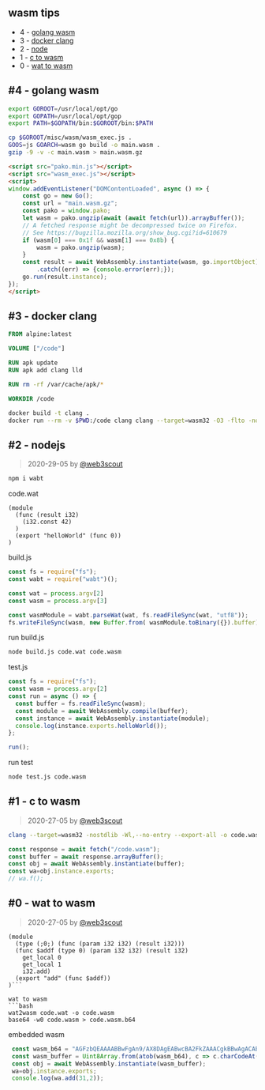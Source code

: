 ## wasm tips
-  4 - [golang wasm](https://github.com/web3scout/wasmtips/blob/master/README.md#4---golang-wasm)
-  3 - [docker clang](https://github.com/web3scout/wasmtips/blob/master/README.md#3---docker-clang)
-  2 - [node](https://github.com/web3scout/wasmtips/blob/master/README.md#2---node)
-  1 - [c to wasm](https://github.com/web3scout/wasmtips/blob/master/README.md#1---c-to-wasm)
-  0 - [wat to wasm](https://github.com/web3scout/wasmtips/blob/master/README.md#0---wat-to-wasm)

## #4 - golang wasm
```bash
export GOROOT=/usr/local/opt/go
export GOPATH=/usr/local/opt/gop
export PATH=$GOPATH/bin:$GOROOT/bin:$PATH

cp $GOROOT/misc/wasm/wasm_exec.js .
GOOS=js GOARCH=wasm go build -o main.wasm .
gzip -9 -v -c main.wasm > main.wasm.gz
```

```html
<script src="pako.min.js"></script>
<script src="wasm_exec.js"></script>
<script>
window.addEventListener("DOMContentLoaded", async () => {
    const go = new Go();
    const url = "main.wasm.gz";
    const pako = window.pako;
    let wasm = pako.ungzip(await (await fetch(url)).arrayBuffer());
    // A fetched response might be decompressed twice on Firefox.
    // See https://bugzilla.mozilla.org/show_bug.cgi?id=610679
    if (wasm[0] === 0x1f && wasm[1] === 0x8b) {
        wasm = pako.ungzip(wasm);
    }
    const result = await WebAssembly.instantiate(wasm, go.importObject)
        .catch((err) => {console.error(err);});
    go.run(result.instance);
});
</script>
```

## #3 - docker clang
```Dockerfile
FROM alpine:latest

VOLUME ["/code"]

RUN apk update
RUN apk add clang lld

RUN rm -rf /var/cache/apk/*

WORKDIR /code
```

```bash
docker build -t clang .
docker run --rm -v $PWD:/code clang clang --target=wasm32 -O3 -flto -nostdlib -Wl,--no-entry -Wl,--export-all -Wl,--lto-O3 -o code.wasm  code.c
```

## #2 - nodejs
> 2020-29-05 by [@web3scout](https://github.com/web3scout)  
```bash
npm i wabt
```
code.wat
```wat
(module
  (func (result i32)
    (i32.const 42)
  )
  (export "helloWorld" (func 0))
)
```
build.js
```js
const fs = require("fs");
const wabt = require("wabt")();

const wat = process.argv[2]
const wasm = process.argv[3]

const wasmModule = wabt.parseWat(wat, fs.readFileSync(wat, "utf8"));
fs.writeFileSync(wasm, new Buffer.from( wasmModule.toBinary({}).buffer));
```
run build.js
```bash
node build.js code.wat code.wasm
```
test.js
```js
const fs = require("fs");
const wasm = process.argv[2]
const run = async () => {
  const buffer = fs.readFileSync(wasm);
  const module = await WebAssembly.compile(buffer);
  const instance = await WebAssembly.instantiate(module);
  console.log(instance.exports.helloWorld());
};

run();
```
run test
```bash
node test.js code.wasm
```

## #1 - c to wasm
> 2020-27-05 by [@web3scout](https://github.com/web3scout)  
```bash
clang --target=wasm32 -nostdlib -Wl,--no-entry --export-all -o code.wasm  code.c
```
```js
const response = await fetch("/code.wasm");
const buffer = await response.arrayBuffer();
const obj = await WebAssembly.instantiate(buffer);
const wa=obj.instance.exports;
// wa.f();
```

## #0 - wat to wasm
> 2020-27-05 by [@web3scout](https://github.com/web3scout)  

```wat
(module
  (type (;0;) (func (param i32 i32) (result i32)))
  (func $addf (type 0) (param i32 i32) (result i32)
    get_local 0
    get_local 1
    i32.add)
  (export "add" (func $addf))
)```

wat to wasm
```bash
wat2wasm code.wat -o code.wasm
base64 -w0 code.wasm > code.wasm.b64
```
embedded wasm
```js
 const wasm_b64 = "AGFzbQEAAAABBwFgAn9/AX8DAgEABwcBA2FkZAAACgkBBwAgACABags="
 const wasm_buffer = Uint8Array.from(atob(wasm_b64), c => c.charCodeAt(0)).buffer;    
 const obj = await WebAssembly.instantiate(wasm_buffer);
 wa=obj.instance.exports;
 console.log(wa.add(31,2));
```

